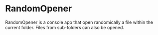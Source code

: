 # RandomOpener
RandomOpener is a console app that open randomically a file within the current folder. Files from sub-folders can also be opened.
